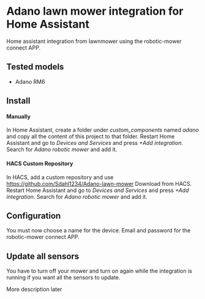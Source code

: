 # Adano lawn mower integration for Home Assistant
Home assistant integration from lawnmower using the robotic-mower connect APP.

## Tested models
  - Adano RM6

## Install
#### Manually
In Home Assistant, create a folder under *custom_components* named *adano* and copy all the content of this project to that folder.
Restart Home Assistant and go to *Devices and Services* and press *+Add integration*.
Search for *Adano robotic mower* and add it.
#### HACS Custom Repository
In HACS, add a custom repository and use https://github.com/Sdahl1234/Adano-lawn-mower
Download from HACS.
Restart Home Assistant and go to *Devices and Services* and press *+Add integration*.
Search for *Adano robotic mower* and add it.

## Configuration
You must now choose a name for the device. Email and password for the robotic-mower connect APP.

## Update all sensors
You have to turn off your mower and turn on again while the integration is running if you want all the sensors to update.

More description later

